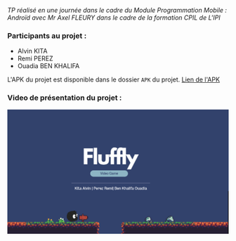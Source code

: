 *TP réalisé en une journée dans le cadre du Module Programmation Mobile : Androïd avec Mr Axel FLEURY dans le cadre de la formation CPIL de L'IPI*

### Participants au projet :

- Alvin KITA
- Remi PEREZ
- Ouadia BEN KHALIFA

L'APK du projet est disponible dans le dossier `APK` du projet. [Lien de l'APK](APK_du_projet//unityFinal.apk)

### Video de présentation du projet :

[![Vidéo de présentation](Medias/image.png)](Medias/unity-project_compresse.mp4)